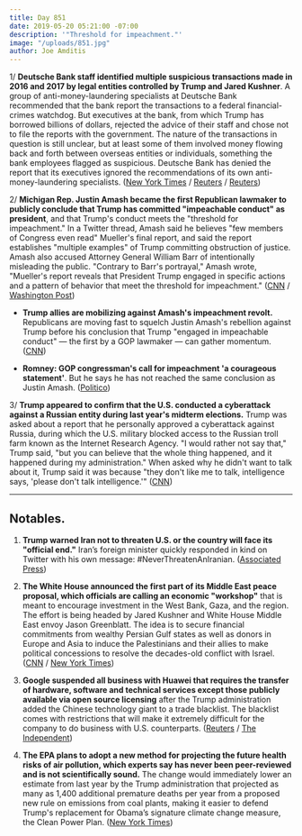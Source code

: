 ```yaml
---
title: Day 851
date: 2019-05-20 05:21:00 -07:00
description: '"Threshold for impeachment."'
image: "/uploads/851.jpg"
author: Joe Amditis
---
```


1/ **Deutsche Bank staff identified multiple suspicious transactions made in 2016 and 2017 by legal entities controlled by Trump and Jared Kushner**. A group of anti-money-laundering specialists at Deutsche Bank recommended that the bank report the transactions to a federal financial-crimes watchdog. But executives at the bank, from which Trump has borrowed billions of dollars, rejected the advice of their staff and chose not to file the reports with the government. The nature of the transactions in question is still unclear, but at least some of them involved money flowing back and forth between overseas entities or individuals, something the bank employees flagged as suspicious. Deutsche Bank has denied the report that its executives ignored the recommendations of its own anti-money-laundering specialists. ([New York Times](https://www.nytimes.com/2019/05/19/business/deutsche-bank-trump-kushner.html) / [Reuters](https://www.reuters.com/article/us-usa-trump-deutsche-bank-idUSKCN1SP0PB) / [Reuters](https://www.reuters.com/article/us-usa-trump-deutsche-bank-report-idUSKCN1SQ0F8))

2/ **Michigan Rep. Justin Amash became the first Republican lawmaker to publicly conclude that Trump has committed "impeachable conduct" as president**, and that Trump's conduct meets the "threshold for impeachment." In a Twitter thread, Amash said he believes "few members  of Congress even read" Mueller's final report, and said the report establishes "multiple examples" of Trump committing obstruction of justice. Amash also accused Attorney General William Barr of intentionally misleading the public. "Contrary to Barr's portrayal," Amash wrote, "Mueller's report reveals that President Trump engaged in specific actions and a pattern of behavior that meet the threshold for impeachment." ([CNN](https://www.cnn.com/2019/05/18/politics/justin-amash-trump-impeachable-conduct/index.html) / [Washington Post](https://www.washingtonpost.com/politics/republican-rep-justin-amash-says-trump-should-be-impeached/2019/05/18/be3c3b3c-79a6-11e9-bd25-c989555e7766_story.html?noredirect=on))

* **Trump allies are mobilizing against Amash's impeachment revolt.** Republicans are moving fast to squelch Justin Amash's rebellion against Trump before his conclusion that Trump "engaged in impeachable conduct" — the first by a GOP lawmaker — can gather momentum. ([CNN](https://www.cnn.com/2019/05/20/politics/trump-amash-impeachment-conclusion/index.html))

* **Romney: GOP congressman's call for impeachment 'a courageous statement'**. But he says he has not reached the same conclusion as Justin Amash. ([Politico](https://www.politico.com/story/2019/05/19/mitt-romney-justin-amash-impeachment-trump-1332853))

3/ **Trump appeared to confirm that the U.S. conducted a cyberattack against a Russian entity during last year's midterm elections.** Trump was asked about a report that he personally approved a cyberattack against Russia, during which the U.S. military blocked access to the Russian troll farm known as the Internet Research Agency. "I would rather not say that," Trump said, "but you can believe that the whole thing happened, and it happened during my administration." When asked why he didn't want to talk about it, Trump said it was because "they don't like me to talk, intelligence says, 'please don't talk intelligence.'" ([CNN](https://www.cnn.com/2019/05/19/politics/trump-confirm-cyberattack-russia-midterms/index.html))

---

## Notables.

1. **Trump warned Iran not to threaten U.S. or the country will face its "official end."** Iran’s foreign minister quickly responded in kind on Twitter with his own message: #NeverThreatenAnIranian. ([Associated Press](https://apnews.com/e46d3bdff2bd48d9a6a87a6752e6be6f))

2. **The White House announced the first part of its Middle East peace proposal, which officials are calling an economic "workshop"** that is meant to encourage investment in the West Bank, Gaza, and the region. The effort is being headed by Jared Kushner and White House Middle East envoy Jason Greenblatt. The idea is to secure financial commitments from wealthy Persian Gulf states as well as donors in Europe and Asia to induce the Palestinians and their allies to make political concessions to resolve the decades-old conflict with Israel. ([CNN](https://www.cnn.com/2019/05/19/politics/white-house-middle-east-peace-proposal/index.html) / [New York Times](https://www.nytimes.com/2019/05/19/us/politics/trump-middle-east-peace-plan.html))

3. **Google suspended all business with Huawei that requires the transfer of hardware, software and technical services except those publicly available via open source licensing** after the Trump administration added the Chinese technology giant to a trade blacklist. The blacklist comes with restrictions that will make it extremely difficult for the company to do business with U.S. counterparts. ([Reuters](https://www.reuters.com/article/us-huawei-tech-alphabet-exclusive-idUSKCN1SP0NB) / [The Independent](https://www.independent.co.uk/life-style/gadgets-and-tech/news/google-huawei-phone-android-updates-trump-block-coverage-a8921621.html))

4. **The EPA plans to adopt a new method for projecting the future health risks of air pollution, which experts say has never been peer-reviewed and is not scientifically sound.** The change would immediately lower an estimate from last year by the Trump administration that projected as many as 1,400 additional premature deaths per year from a proposed new rule on emissions from coal plants, making it easier to defend Trump's replacement for Obama’s signature climate change measure, the Clean Power Plan. ([New York Times](https://www.nytimes.com/2019/05/20/climate/epa-air-pollution-deaths.html))